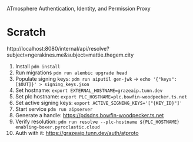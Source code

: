 ATmosphere Authentication, Identity, and Permission Proxy

# Scratch
http://localhost:8080/internal/api/resolve?subject=ngerakines.me&subject=mattie.thegem.city

1. Install `pdm install`
2. Run migrations `pdm run alembic upgrade head`
3. Populate signing keys: `pdm run aiputil gen-jwk` -> `echo '{"keys":[$OUT]}' > signing_keys.json`
4. Set hostname: `export EXTERNAL_HOSTNAME=grazeaip.tunn.dev`
5. Set plc hostname: `export PLC_HOSTNAME=plc.bowfin-woodpecker.ts.net`
6. Set active signing keys: `export ACTIVE_SIGNING_KEYS='["{KEY_ID}"]'`
7. Start service `pdm run aipserver`
8. Generate a handle: https://pdsdns.bowfin-woodpecker.ts.net
9. Verify resolution: `pdm run resolve --plc-hostname ${PLC_HOSTNAME} enabling-boxer.pyroclastic.cloud`
10. Auth with it: https://grazeaip.tunn.dev/auth/atproto
